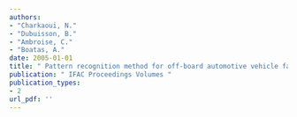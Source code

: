 ```yaml
---
authors: 
- "Charkaoui, N."
- "Dubuisson, B."
- "Ambroise, C."
- "Boatas, A."
date: 2005-01-01
title: " Pattern recognition method for off-board automotive vehicle failure isolation "
publication: " IFAC Proceedings Volumes "
publication_types:
- 2
url_pdf: ''
---
```

